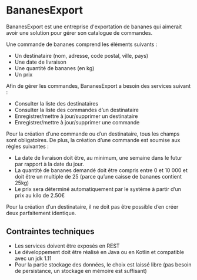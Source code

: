 # BananesExport
BananesExport est une entreprise d'exportation de bananes qui aimerait avoir une solution pour gérer son catalogue de commandes.

Une commande de bananes comprend les éléments suivants :
* Un destinataire (nom, adresse, code postal, ville, pays)
* Une date de livraison
* Une quantité de bananes (en kg)
* Un prix

Afin de gérer les commandes, BananesExport a besoin des services suivant :
* Consulter la liste des destinataires
* Consulter la liste des commandes d’un destinataire
* Enregistrer/mettre à jour/supprimer un destinataire
* Enregistrer/mettre à jour/supprimer une commande

Pour la création d’une commande ou d’un destinataire, tous les champs sont obligatoires. De plus, la création d’une commande est soumise aux règles suivantes :
* La date de livraison doit être, au minimum, une semaine dans le futur par rapport à la date du jour.
* La quantité de bananes demandé doit être compris entre 0 et 10 000 et doit être un multiple de 25 (parce qu’une caisse de bananes contient 25kg)
* Le prix sera déterminé automatiquement par le système à partir d’un prix au kilo de 2.50€

Pour la création d’un destinataire, il ne doit pas être possible d’en créer deux parfaitement identique.

## Contraintes techniques
* Les services doivent être exposés en REST
* Le développement doit être réalisé en Java ou en Kotlin et compatible avec un jdk 1.11
* Pour la partie stockage des données, le choix est laissé libre (pas besoin de persistance, un stockage en mémoire est suffisant)
